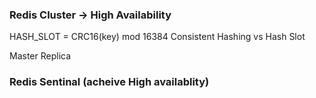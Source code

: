 ### Redis Cluster -> High Availability


HASH_SLOT = CRC16(key) mod 16384
Consistent Hashing vs Hash Slot

Master Replica




### Redis Sentinal (acheive High availablity)